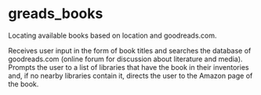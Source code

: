 # greads_books
Locating available books based on location and goodreads.com.

Receives user input in the form of book titles and searches the database of goodreads.com (online forum for discussion about literature and media). Prompts the user to a list of libraries that have the book in their inventories and, if no nearby libraries contain it, directs the user to the Amazon page of the book.
